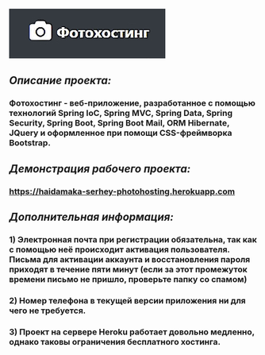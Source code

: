 ![alt text](https://github.com/sergaidm/Photohosting/blob/master/Icon.jpg)

## *Описание проекта:*
### Фотохостинг - веб-приложение, разработанное с помощью технологий Spring IoC, Spring MVC, Spring Data, Spring Security, Spring Boot, Spring Boot Mail, ORM Hibernate, JQuery и оформленное при помощи CSS-фреймворка Bootstrap.

## *Демонстрация рабочего проекта:*
### https://haidamaka-serhey-photohosting.herokuapp.com

## *Дополнительная информация:*
### 1) Электронная почта при регистрации обязательна, так как с помощью неё происходит активация пользователя. Письма для активации аккаунта и восстановления пароля приходят в течение пяти минут (если за этот промежуток времени письмо не пришло, проверьте папку со спамом)
### 2) Номер телефона в текущей версии приложения ни для чего не требуется.
### 3) Проект на сервере Heroku работает довольно медленно, однако таковы ограничения бесплатного хостинга.
